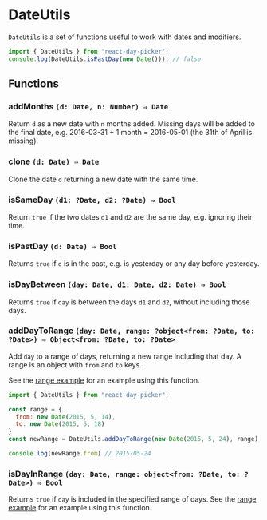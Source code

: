 # DateUtils

`DateUtils` is a set of functions useful to work with dates and modifiers.

```js
import { DateUtils } from "react-day-picker";
console.log(DateUtils.isPastDay(new Date())); // false
```

## Functions

### addMonths `(d: Date, n: Number) ⇒ Date`

Return `d` as a new date with `n` months added. Missing days will be added to the final date, e.g. 2016-03-31 + 1 month = 2016-05-01 (the 31th of April is missing).

### clone `(d: Date) ⇒ Date`

Clone the date `d` returning a new date with the same time.

### isSameDay `(d1: ?Date, d2: ?Date) ⇒ Bool`

Return `true` if the two dates `d1` and `d2` are the same day, e.g. ignoring their time.

### isPastDay `(d: Date) ⇒ Bool`

Returns `true` if `d` is in the past, e.g. is yesterday or any day before yesterday.

### isDayBetween `(day: Date, d1: Date, d2: Date) ⇒ Bool`

Returns `true` if `day` is between the days `d1` and `d2`, without including those days.

### addDayToRange `(day: Date, range: ?object<from: ?Date, to: ?Date>) ⇒ Object<from: ?Date, to: ?Date>`

Add `day` to a range of days, returning a new range including that day. A range is an object with `from` and `to` keys.

See the [range example](http://www.gpbl.org/react-day-picker/examples?range) for an example using this function.

```js
import { DateUtils } from "react-day-picker";

const range = {
  from: new Date(2015, 5, 14),
  to: new Date(2015, 5, 18)
}
const newRange = DateUtils.addDayToRange(new Date(2015, 5, 24), range);

console.log(newRange.from) // 2015-05-24
```

### isDayInRange `(day: Date, range: object<from: ?Date, to: ?Date>) ⇒ Bool`

Returns `true` if `day` is included in the specified range of days.  See the [range example](http://www.gpbl.org/react-day-picker/examples?range) for an example using this function.
